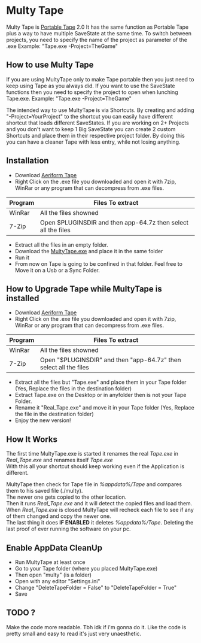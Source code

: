 # Multy Tape
Multy Tape is [Portable Tape](https://github.com/Super99Master/Portable_Tape) 2.0
It has the same function as Portable Tape plus a way to have multiple SaveState at the same time. 
To switch between projects, you need to specify the name of the project as parameter of the .exe
Example: "Tape.exe -Project=TheGame"

## How to use Multy Tape

If you are using MultyTape only to make Tape portable then you just need to keep using Tape as you always did.
If you want to use the SaveState functions then you need to specify the project to open when lunching Tape.exe.
Example: "Tape.exe -Project=TheGame"

The intended way to use MultyTape is via Shortcuts.
By creating and adding "-Project=YourProject" to the shortcut you can easily have different shortcut that loads different SaveStates.
If you are working on 2+ Projects and you don't want to keep 1 Big SaveState you can create 2 custom Shortcuts and place them in their respective project folder.
By doing this you can have a cleaner Tape with less entry, while not losing anything.

## Installation
* Download [Aeriform Tape](https://www.aeriform.io/docs/tape)
* Right Click on the .exe file you downloaded and open it with 7zip, WinRar or any program that can decompress from .exe files.

| Program | Files To extract |
| ------ | ------ |
| WinRar | All the files showned |
| 7-Zip | Open $PLUGINSDIR and then app-64.7z then select all the files |

* Extract all the files in an empty folder.
* Download the [MultyTape.exe](https://github.com/Super99Master/MultyTape/raw/master/MultyTape.exe) and place it in the same folder
* Run it
* From now on Tape is going to be confined in that folder. Feel free to Move it on a Usb or a Sync Folder.

## How to Upgrade Tape while MultyTape is installed

* Download [Aeriform Tape](https://www.aeriform.io/docs/tape)
* Right Click on the .exe file you downloaded and open it with 7zip, WinRar or any program that can decompress from .exe files.

| Program | Files To extract |
| ------ | ------ |
| WinRar | All the files showned |
| 7-Zip | Open "$PLUGINSDIR" and then "app-64.7z" then select all the files |

* Extract all the files but "Tape.exe" and place them in your Tape folder (Yes, Replace the files in the destination folder)
* Extract Tape.exe on the Desktop or in anyfolder then is not your Tape Folder.
* Rename it "Real_Tape.exe" and move it in your Tape folder (Yes, Replace the file in the destination folder)
* Enjoy the new version!

## How It Works

The first time MultyTape.exe is started it renames the real *Tape.exe* in *Real_Tape.exe* and renames itself *Tape.exe*  
With this all your shortcut should keep working even if the Application is different.

MultyTape then check for Tape file in *%appdata%/Tape* and compares them to his saved file (./multy).  
The newer one gets copied to the other location.  
Then it runs *Real_Tape.exe* and it will detect the copied files and load them.  
When *Real_Tape.exe* is closed MultyTape will recheck each file to see if any of them changed and copy the newer one.  
The last thing it does **IF ENABLED** it deletes *%appdata%/Tape*. Deleting the last proof of ever running the software on your pc.  

## Enable AppData CleanUp
* Run MultyTape at least once
* Go to your Tape folder (where you placed MultyTape.exe)
* Then open "multy" (is a folder)
* Open with any editor "Settings.ini"
* Change "DeleteTapeFolder = False" to "DeleteTapeFolder = True"
* Save

## TODO ?
Make the code more readable.
Tbh idk if i'm gonna do it. Like the code is pretty small and easy to read it's just very unaesthetic.
